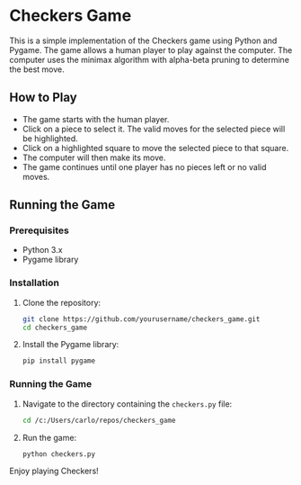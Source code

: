 # Checkers Game

This is a simple implementation of the Checkers game using Python and Pygame. The game allows a human player to play against the computer. The computer uses the minimax algorithm with alpha-beta pruning to determine the best move.

## How to Play

- The game starts with the human player.
- Click on a piece to select it. The valid moves for the selected piece will be highlighted.
- Click on a highlighted square to move the selected piece to that square.
- The computer will then make its move.
- The game continues until one player has no pieces left or no valid moves.

## Running the Game

### Prerequisites

- Python 3.x
- Pygame library

### Installation

1. Clone the repository:
    ```sh
    git clone https://github.com/yourusername/checkers_game.git
    cd checkers_game
    ```

2. Install the Pygame library:
    ```sh
    pip install pygame
    ```

### Running the Game

1. Navigate to the directory containing the `checkers.py` file:
    ```sh
    cd /c:/Users/carlo/repos/checkers_game
    ```

2. Run the game:
    ```sh
    python checkers.py
    ```

Enjoy playing Checkers!